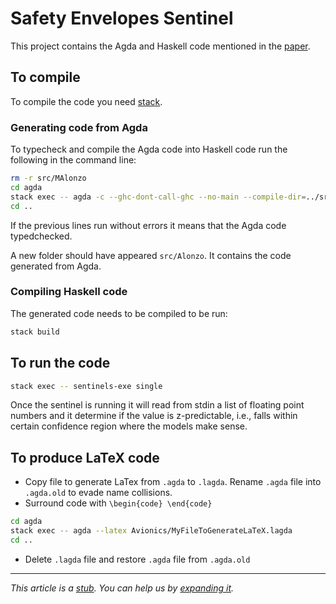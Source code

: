 # Safety Envelopes Sentinel

This project contains the Agda and Haskell code mentioned in the [paper](http://wcl.cs.rpi.edu/bib/Year/2020.complete.html#cruz-dddas-2020).

## To compile

To compile the code you need [stack](https://docs.haskellstack.org/en/stable/README/).

### Generating code from Agda

To typecheck and compile the Agda code into Haskell code run the following in the command line:

```sh
rm -r src/MAlonzo
cd agda
stack exec -- agda -c --ghc-dont-call-ghc --no-main --compile-dir=../src Avionics/SafetyEnvelopes/ExtInterface.agda
cd ..
```

If the previous lines run without errors it means that the Agda code typedchecked.

A new folder should have appeared `src/Alonzo`. It contains the code generated from Agda.

### Compiling Haskell code

The generated code needs to be compiled to be run:

```sh
stack build
```

## To run the code

```sh
stack exec -- sentinels-exe single
```

Once the sentinel is running it will read from stdin a list of floating point numbers and
it determine if the value is z-predictable, i.e., falls within certain confidence region
where the models make sense.

## To produce LaTeX code

- Copy file to generate LaTex from `.agda` to `.lagda`. Rename `.agda` file into
    `.agda.old` to evade name collisions.
- Surround code with `\begin{code} \end{code}`

```sh
cd agda
stack exec -- agda --latex Avionics/MyFileToGenerateLaTeX.lagda
cd ..
```

- Delete `.lagda` file and restore `.agda` file from `.agda.old`

---

_This article is a [stub](https://en.wikipedia.org/wiki/Wikipedia:Stub). You can help us
by [expanding it](https://en.wikipedia.org/wiki/Open-source_software)._
